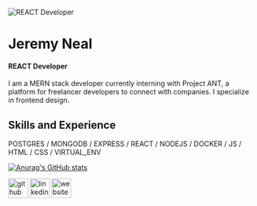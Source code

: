 ![REACT Developer](https://github.com/Darkskittlz/portfolioReactWebsite/blob/main/public/assets/Jeremy%20Neal%20.png?raw=true)

# Jeremy Neal
#### REACT Developer
I am a MERN stack developer currently interning with Project ANT, a platform for freelancer developers to connect with companies. I specialize in frontend design.

## Skills and Experience
POSTGRES / MONGODB / EXPRESS / REACT / NODEJS / DOCKER / JS / HTML / CSS / VIRTUAL_ENV

[![Anurag's GitHub stats](https://github-readme-stats.vercel.app/api?username=Darkskittlz)](https://github.com/anuraghazra/github-readme-stats)

[<img src='https://cdn.jsdelivr.net/npm/simple-icons@3.0.1/icons/github.svg' alt='github' height='40'>](https://github.com/Darkskittlz)  [<img src='https://cdn.jsdelivr.net/npm/simple-icons@3.0.1/icons/linkedin.svg' alt='linkedin' height='40'>](https://www.linkedin.com/in/JeremyDev/)  [<img src='https://cdn.jsdelivr.net/npm/simple-icons@3.0.1/icons/icloud.svg' alt='website' height='40'>](https://www.darkmeowproductions.com/)  



